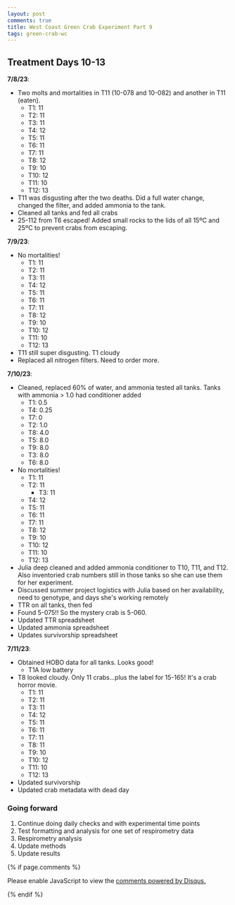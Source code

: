 ```yaml
---
layout: post
comments: true
title: West Coast Green Crab Experiment Part 9
tags: green-crab-wc
---
```


## Treatment Days 10-13

**7/8/23**:

- Two molts and mortalities in T11 (10-078 and 10-082) and another in T11 (eaten).
  - T1: 11
  - T2: 11
  - T3: 11
  - T4: 12
  - T5: 11
  - T6: 11
  - T7: 11
  - T8: 12
  - T9: 10
  - T10: 12
  - T11: 10
  - T12: 13
- T11 was disgusting after the two deaths. Did a full water change, changed the filter, and added ammonia to the tank.
- Cleaned all tanks and fed all crabs
- 25-112 from T6 escaped! Added small rocks to the lids of all 15ºC and 25ºC to prevent crabs from escaping.

**7/9/23**:

- No mortalities!
  - T1: 11
  - T2: 11
  - T3: 11
  - T4: 12
  - T5: 11
  - T6: 11
  - T7: 11
  - T8: 12
  - T9: 10
  - T10: 12
  - T11: 10
  - T12: 13
- T11 still super disgusting. T1 cloudy
- Replaced all nitrogen filters. Need to order more.

**7/10/23**:

- Cleaned, replaced 60% of water, and ammonia tested all tanks. Tanks with ammonia > 1.0 had conditioner added
  - T1: 0.5
  - T4: 0.25
  - T7: 0
  - T2: 1.0
  - T8: 4.0
  - T5: 8.0
  - T9: 8.0
  - T3: 8.0
  - T6: 8.0
- No mortalities!
  - T1: 11
  - T2: 11
    - T3: 11
  - T4: 12
  - T5: 11
  - T6: 11
  - T7: 11
  - T8: 12
  - T9: 10
  - T10: 12
  - T11: 10
  - T12: 13
- Julia deep cleaned and added ammonia conditioner to T10, T11, and T12. Also inventoried crab numbers still in those tanks so she can use them for her experiment.
- Discussed summer project logistics with Julia based on her availability, need to genotype, and days she's working remotely
- TTR on all tanks, then fed
- Found 5-075!! So the mystery crab is 5-060.
- Updated TTR spreadsheet
- Updated ammonia spreadsheet
- Updates survivorship spreadsheet

**7/11/23**:

- Obtained HOBO data for all tanks. Looks good!
  - T1A low battery
- T8 looked cloudy. Only 11 crabs...plus the label for 15-165! It's a crab horror movie.
  - T1: 11
  - T2: 11
  - T3: 11
  - T4: 12
  - T5: 11
  - T6: 11
  - T7: 11
  - T8: 11
  - T9: 10
  - T10: 12
  - T11: 10
  - T12: 13
- Updated survivorship
- Updated crab metadata with dead day

### Going forward

1. Continue doing daily checks and with experimental time points
2. Test formatting and analysis for one set of respirometry data
7. Respirometry analysis
8. Update methods
9. Update results

{% if page.comments %}

<div id="disqus_thread"></div>
<script>

/**
*  RECOMMENDED CONFIGURATION VARIABLES: EDIT AND UNCOMMENT THE SECTION BELOW TO INSERT DYNAMIC VALUES FROM YOUR PLATFORM OR CMS.
*  LEARN WHY DEFINING THESE VARIABLES IS IMPORTANT: https://disqus.com/admin/universalcode/#configuration-variables*/
/*
var disqus_config = function () {
this.page.url = PAGE_URL;  // Replace PAGE_URL with your page's canonical URL variable
this.page.identifier = PAGE_IDENTIFIER; // Replace PAGE_IDENTIFIER with your page's unique identifier variable
};
*/
(function() { // DON'T EDIT BELOW THIS LINE
var d = document, s = d.createElement('script');
s.src = 'https://the-responsible-grad-student.disqus.com/embed.js';
s.setAttribute('data-timestamp', +new Date());
(d.head || d.body).appendChild(s);
})();
</script>
<noscript>Please enable JavaScript to view the <a href="https://disqus.com/?ref_noscript">comments powered by Disqus.</a></noscript>

{% endif %}

<script id="dsq-count-scr" src="//the-responsible-grad-student.disqus.com/count.js" async></script>
